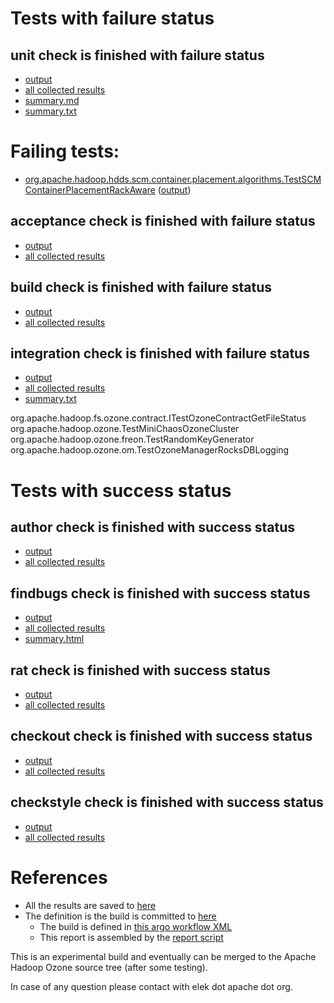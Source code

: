 # Tests with failure status

## unit check is finished with failure status

   * [output](https://raw.githubusercontent.com/elek/ozone-ci-q4/master/pr/pr-hdds-1228-wj72n/unit/output.log)
   * [all collected results](https://github.com/elek/ozone-ci-q4/tree/master/pr/pr-hdds-1228-wj72n/unit)
   * [summary.md](https://github.com/elek/ozone-ci-q4/tree/master/pr/pr-hdds-1228-wj72n/unit/summary.md)
   * [summary.txt](https://github.com/elek/ozone-ci-q4/tree/master/pr/pr-hdds-1228-wj72n/unit/summary.txt)

# Failing tests: 

 * [org.apache.hadoop.hdds.scm.container.placement.algorithms.TestSCMContainerPlacementRackAware](hadoop-hdds/server-scm/org.apache.hadoop.hdds.scm.container.placement.algorithms.TestSCMContainerPlacementRackAware.txt) ([output](hadoop-hdds/server-scm/org.apache.hadoop.hdds.scm.container.placement.algorithms.TestSCMContainerPlacementRackAware-output.txt))

## acceptance check is finished with failure status

   * [output](https://raw.githubusercontent.com/elek/ozone-ci-q4/master/pr/pr-hdds-1228-wj72n/acceptance/output.log)
   * [all collected results](https://github.com/elek/ozone-ci-q4/tree/master/pr/pr-hdds-1228-wj72n/acceptance)


## build check is finished with failure status

   * [output](https://raw.githubusercontent.com/elek/ozone-ci-q4/master/pr/pr-hdds-1228-wj72n/build/output.log)
   * [all collected results](https://github.com/elek/ozone-ci-q4/tree/master/pr/pr-hdds-1228-wj72n/build)


## integration check is finished with failure status

   * [output](https://raw.githubusercontent.com/elek/ozone-ci-q4/master/pr/pr-hdds-1228-wj72n/integration/output.log)
   * [all collected results](https://github.com/elek/ozone-ci-q4/tree/master/pr/pr-hdds-1228-wj72n/integration)
   * [summary.txt](https://github.com/elek/ozone-ci-q4/tree/master/pr/pr-hdds-1228-wj72n/integration/summary.txt)

org.apache.hadoop.fs.ozone.contract.ITestOzoneContractGetFileStatus
org.apache.hadoop.ozone.TestMiniChaosOzoneCluster
org.apache.hadoop.ozone.freon.TestRandomKeyGenerator
org.apache.hadoop.ozone.om.TestOzoneManagerRocksDBLogging


# Tests with success status

## author check is finished with success status

   * [output](https://raw.githubusercontent.com/elek/ozone-ci-q4/master/pr/pr-hdds-1228-wj72n/author/output.log)
   * [all collected results](https://github.com/elek/ozone-ci-q4/tree/master/pr/pr-hdds-1228-wj72n/author)


## findbugs check is finished with success status

   * [output](https://raw.githubusercontent.com/elek/ozone-ci-q4/master/pr/pr-hdds-1228-wj72n/findbugs/output.log)
   * [all collected results](https://github.com/elek/ozone-ci-q4/tree/master/pr/pr-hdds-1228-wj72n/findbugs)
   * [summary.html](https://elek.github.io/ozone-ci-q4/pr/pr-hdds-1228-wj72n/findbugs/summary.html)


## rat check is finished with success status

   * [output](https://raw.githubusercontent.com/elek/ozone-ci-q4/master/pr/pr-hdds-1228-wj72n/rat/output.log)
   * [all collected results](https://github.com/elek/ozone-ci-q4/tree/master/pr/pr-hdds-1228-wj72n/rat)


## checkout check is finished with success status

   * [output](https://raw.githubusercontent.com/elek/ozone-ci-q4/master/pr/pr-hdds-1228-wj72n/checkout/output.log)
   * [all collected results](https://github.com/elek/ozone-ci-q4/tree/master/pr/pr-hdds-1228-wj72n/checkout)


## checkstyle check is finished with success status

   * [output](https://raw.githubusercontent.com/elek/ozone-ci-q4/master/pr/pr-hdds-1228-wj72n/checkstyle/output.log)
   * [all collected results](https://github.com/elek/ozone-ci-q4/tree/master/pr/pr-hdds-1228-wj72n/checkstyle)




# References

 * All the results are saved to [here](https://github.com/elek/ozone-ci-q4/tree/master/pr/pr-hdds-1228-wj72n/)
 * The definition is the build is committed to [here](https://github.com/elek/argo-ozone)
    * The build is defined in [this argo workflow XML](https://github.com/elek/argo-ozone/blob/master/ozone-build.yaml)
    * This report is assembled by the [report script](https://github.com/elek/argo-ozone/blob/master/scripts/report.sh)

This is an experimental build and eventually can be merged to the Apache Hadoop Ozone source tree (after some testing).

In case of any question please contact with elek dot apache dot org.
